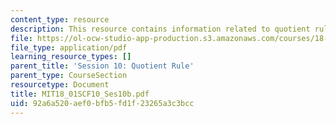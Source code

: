 ```yaml
---
content_type: resource
description: This resource contains information related to quotient rule.
file: https://ol-ocw-studio-app-production.s3.amazonaws.com/courses/18-01sc-single-variable-calculus-fall-2010/92a6a520aef0bfb5fd1f23265a3c3bcc_MIT18_01SCF10_Ses10b.pdf
file_type: application/pdf
learning_resource_types: []
parent_title: 'Session 10: Quotient Rule'
parent_type: CourseSection
resourcetype: Document
title: MIT18_01SCF10_Ses10b.pdf
uid: 92a6a520-aef0-bfb5-fd1f-23265a3c3bcc
---
```

